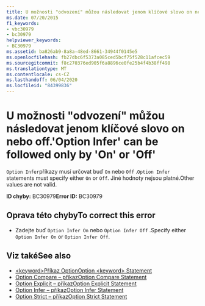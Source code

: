 ```yaml
---
title: U možnosti "odvození" můžou následovat jenom klíčové slovo on nebo off.
ms.date: 07/20/2015
f1_keywords:
- vbc30979
- bc30979
helpviewer_keywords:
- BC30979
ms.assetid: ba826ab9-8a8a-48ed-8661-34944f0145e5
ms.openlocfilehash: fb27dbc6f5373a085ced5bcf75f528c11afcec59
ms.sourcegitcommit: f8c270376ed905f6a8896ce0fe25b4f4b38ff498
ms.translationtype: MT
ms.contentlocale: cs-CZ
ms.lasthandoff: 06/04/2020
ms.locfileid: "84399836"
---
```

# <a name="option-infer-can-be-followed-only-by-on-or-off"></a><span data-ttu-id="1ce4c-102">U možnosti "odvození" můžou následovat jenom klíčové slovo on nebo off.</span><span class="sxs-lookup"><span data-stu-id="1ce4c-102">'Option Infer' can be followed only by 'On' or 'Off'</span></span>
<span data-ttu-id="1ce4c-103">`Option Infer`příkazy musí určovat buď `On` nebo `Off` .</span><span class="sxs-lookup"><span data-stu-id="1ce4c-103">`Option Infer` statements must specify either `On` or `Off`.</span></span> <span data-ttu-id="1ce4c-104">Jiné hodnoty nejsou platné.</span><span class="sxs-lookup"><span data-stu-id="1ce4c-104">Other values are not valid.</span></span>  
  
 <span data-ttu-id="1ce4c-105">**ID chyby:** BC30979</span><span class="sxs-lookup"><span data-stu-id="1ce4c-105">**Error ID:** BC30979</span></span>  
  
## <a name="to-correct-this-error"></a><span data-ttu-id="1ce4c-106">Oprava této chyby</span><span class="sxs-lookup"><span data-stu-id="1ce4c-106">To correct this error</span></span>  
  
- <span data-ttu-id="1ce4c-107">Zadejte buď `Option Infer On` nebo `Option Infer Off` .</span><span class="sxs-lookup"><span data-stu-id="1ce4c-107">Specify either `Option Infer On` or `Option Infer Off`.</span></span>  
  
## <a name="see-also"></a><span data-ttu-id="1ce4c-108">Viz také</span><span class="sxs-lookup"><span data-stu-id="1ce4c-108">See also</span></span>

- [<span data-ttu-id="1ce4c-109">\<keyword>Příkaz Option</span><span class="sxs-lookup"><span data-stu-id="1ce4c-109">Option \<keyword> Statement</span></span>](../language-reference/statements/option-keyword-statement.md)
- [<span data-ttu-id="1ce4c-110">Option Compare – příkaz</span><span class="sxs-lookup"><span data-stu-id="1ce4c-110">Option Compare Statement</span></span>](../language-reference/statements/option-compare-statement.md)
- [<span data-ttu-id="1ce4c-111">Option Explicit – příkaz</span><span class="sxs-lookup"><span data-stu-id="1ce4c-111">Option Explicit Statement</span></span>](../language-reference/statements/option-explicit-statement.md)
- [<span data-ttu-id="1ce4c-112">Option Infer – příkaz</span><span class="sxs-lookup"><span data-stu-id="1ce4c-112">Option Infer Statement</span></span>](../language-reference/statements/option-infer-statement.md)
- [<span data-ttu-id="1ce4c-113">Option Strict – příkaz</span><span class="sxs-lookup"><span data-stu-id="1ce4c-113">Option Strict Statement</span></span>](../language-reference/statements/option-strict-statement.md)
